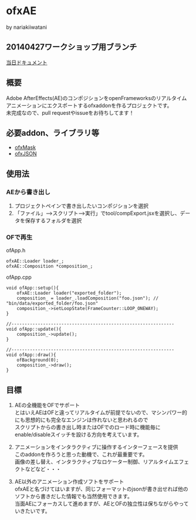 # ofxAE
by nariakiiwatani

## 20140427ワークショップ用ブランチ
[当日ドキュメント](http://piratepad.net/ofxAEWS20140427 "piratepad")

## 概要
Adobe AfterEffects(AE)のコンポジションをopenFrameworksのリアルタイムアニメーションにエクスポートするofxaddonを作るプロジェクトです。  
未完成なので、pull requestやissueをお待ちしてます！

## 必要addon、ライブラリ等
- [ofxMask](https://github.com/nariakiiwatani/ofxMask "ofxMask")
- [ofxJSON](https://github.com/jefftimesten/ofxJSON "ofxJSON")

## 使用法
### AEから書き出し
1. プロジェクトペインで書き出したいコンポジションを選択
2. 「ファイル」-->スクリプト-->実行」でtool/compExport.jsxを選択し、データを保存するフォルダを選択

### OFで再生
ofApp.h  

	ofxAE::Loader loader_;
	ofxAE::Composition *composition_;
ofApp.cpp  

	void ofApp::setup(){
		ofxAE::Loader loader("exported_folder");
		composition_ = loader_.loadComposition("foo.json");	// "bin/data/exported_folder/foo.json"
		composition_->setLoopState(FrameCounter::LOOP_ONEWAY);
	}

	//--------------------------------------------------------------
	void ofApp::update(){
		composition_->update();
	}

	//--------------------------------------------------------------
	void ofApp::draw(){
		ofBackground(0);
		composition_->draw();
	}

## 目標
1. AEの全機能をOFでサポート  
とはいえAEはOFと違ってリアルタイムが前提でないので、マシンパワー的にも思想的にも完全なエンジンは作れないと思われるので  
スクリプトからの書き出し時またはOFでのロード時に機能毎にenable/disableスイッチを設ける方向を考えています。  

2. アニメーションをインタラクティブに操作するインターフェースを提供  
このaddonを作ろうと思った動機で、これが最重要です。  
画像の差し替え、インタラクティブなロケーター制御、リアルタイムエフェクトなどなど・・・  

3. AE以外のアニメーション作成ソフトをサポート  
ofxAEと名づけてはいますが、同じフォーマットのjsonが書き出せれば他のソフトから書きだした情報でも当然使用できます。  
当面AEにフォーカスして進めますが、AEとOFの独立性は保ちながらやっていきたいです。  
